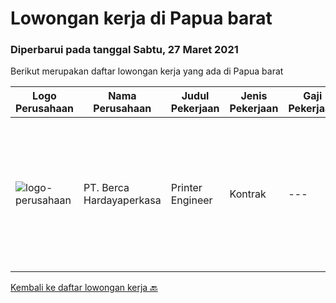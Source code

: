 
  # Lowongan kerja di Papua barat

  ### Diperbarui pada tanggal Sabtu, 27 Maret 2021

  Berikut merupakan daftar lowongan kerja yang ada di Papua barat

  |Logo Perusahaan | Nama Perusahaan | Judul Pekerjaan | Jenis Pekerjaan | Gaji Pekerjaan | Lokasi | Deskripsi | Tanggal diunggah | Pranala |
  | -------------- | --------------- | --------------- | --------- | --------- | -------------- | ------- | ----------- | ----------- |
  |![logo-perusahaan](https://image-service-cdn.seek.com.au/07808e0e0514b875ff9e370c520f3f76aeab9a82/ee4dce1061f3f616224767ad58cb2fc751b8d2dc)|PT. Berca Hardayaperkasa|Printer Engineer|Kontrak|---|Papua Barat|Responsibilities : Analyzing, diagnosing, and installation to several areas including desktop hardware, operating systems, application software and...|Kamis, 25 Februari 2021|https://www.jobstreet.co.id/id/job/printer-engineer-3467307?token=0~617a0f28-2165-467a-b0c7-6b5cc876847f&sectionRank=1&jobId=jobstreet-id-job-3467307|


  [Kembali ke daftar lowongan kerja 🔙](../README.md#daftar-lowongan-kerja)
  